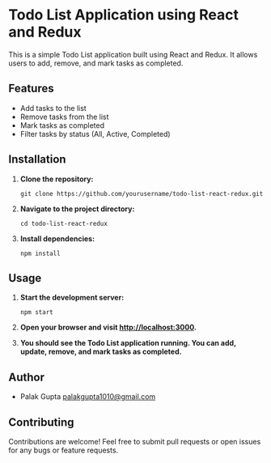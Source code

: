 # Todo List Application using React and Redux

This is a simple Todo List application built using React and Redux. It allows users to add, remove, and mark tasks as completed.

## Features

- Add tasks to the list
- Remove tasks from the list
- Mark tasks as completed
- Filter tasks by status (All, Active, Completed)

## Installation

1. **Clone the repository:**

   ```
   git clone https://github.com/yourusername/todo-list-react-redux.git
   ```

2. **Navigate to the project directory:**

   ```
   cd todo-list-react-redux
   ```

3. **Install dependencies:**

   ```
   npm install
   ```

## Usage

1. **Start the development server:**

   ```
   npm start
   ```

2. **Open your browser and visit [http://localhost:3000](http://localhost:3000).**

3. **You should see the Todo List application running. You can add, update, remove, and mark tasks as completed.**

## Author

- Palak Gupta <palakgupta1010@gmail.com>

## Contributing

Contributions are welcome! Feel free to submit pull requests or open issues for any bugs or feature requests.
